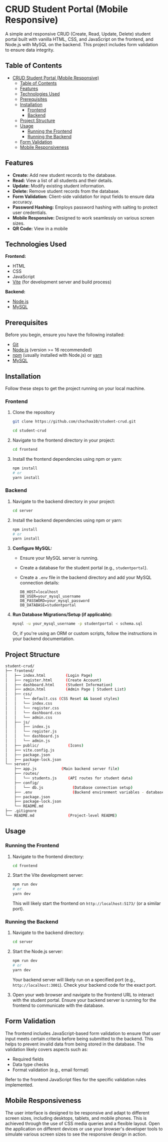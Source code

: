 # CRUD Student Portal (Mobile Responsive)

A simple and responsive CRUD (Create, Read, Update, Delete) student portal built with vanilla HTML, CSS, and JavaScript on the frontend, and Node.js with MySQL on the backend. This project includes form validation to ensure data integrity.

## Table of Contents

- [CRUD Student Portal (Mobile Responsive)](#crud-student-portal-mobile-responsive)
  - [Table of Contents](#table-of-contents)
  - [Features](#features)
  - [Technologies Used](#technologies-used)
  - [Prerequisites](#prerequisites)
  - [Installation](#installation)
    - [Frontend](#frontend)
    - [Backend](#backend)
  - [Project Structure](#project-structure)
  - [Usage](#usage)
    - [Running the Frontend](#running-the-frontend)
    - [Running the Backend](#running-the-backend)
  - [Form Validation](#form-validation)
  - [Mobile Responsiveness](#mobile-responsiveness)

## Features

- **Create:** Add new student records to the database.
- **Read:** View a list of all students and their details.
- **Update:** Modify existing student information.
- **Delete:** Remove student records from the database.
- **Form Validation:** Client-side validation for input fields to ensure data accuracy.
- **Password Hashing:** Employs password hashing with salting to protect user credentials.
- **Mobile Responsive:** Designed to work seamlessly on various screen sizes.
- **QR Code:** View in a mobile

## Technologies Used

**Frontend:**

- HTML
- CSS
- JavaScript
- [Vite](https://vitejs.dev/) (for development server and build process)

**Backend:**

- [Node.js](https://nodejs.org/)
- [MySQL](https://www.mysql.com/)

## Prerequisites

Before you begin, ensure you have the following installed:

- [Git](https://git-scm.com/downloads)
- [Node.js](https://nodejs.org/download/) (version >= 16 recommended)
- [npm](https://www.npmjs.com/) (usually installed with Node.js) or [yarn](https://yarnpkg.com/)
- [MySQL](https://dev.mysql.com/downloads/)

## Installation

Follow these steps to get the project running on your local machine.

### Frontend

1. Clone the repository

   ```bash
   git clone https://github.com/chachaa10/student-crud.git

   cd student-crud
   ```

2. Navigate to the frontend directory in your project:

   ```bash
   cd frontend
   ```

3. Install the frontend dependencies using npm or yarn:

   ```bash
   npm install
   # or
   yarn install
   ```

### Backend

1.  Navigate to the backend directory in your project:

    ```bash
    cd server
    ```

2.  Install the backend dependencies using npm or yarn:

    ```bash
    npm install
    # or
    yarn install
    ```

3.  **Configure MySQL:**

    - Ensure your MySQL server is running.
    - Create a database for the student portal (e.g., `studentportal`).
    - Create a `.env` file in the backend directory and add your MySQL connection details:

      ```env
      DB_HOST=localhost
      DB_USER=your_mysql_username
      DB_PASSWORD=your_mysql_password
      DB_DATABASE=studentportal
      ```

4.  **Run Database Migrations/Setup (if applicable):**

    ```bash
    mysql -u your_mysql_username -p studentportal < schema.sql
    ```

    Or, if you're using an ORM or custom scripts, follow the instructions in your backend documentation.

## Project Structure

```bash
student-crud/
├── frontend/
│   ├── index.html         (Login Page)
│   ├── register.html      (Create Account)
│   ├── dashboard.html     (Student Information)
│   ├── admin.html         (Admin Page | Student List)
│   ├── css/
│   │   └── default.css (CSS Reset && based styles)
│   │   └── index.css
│   │   └── register.css
│   │   └── dashboard.css
│   │   └── admin.css
│   ├── js/
│   │   ├── index.js
│   │   └── register.js
│   │   └── dashboard.js
│   │   └── admin.js
│   ├── public/             (Icons)
│   ├── vite.config.js
│   ├── package.json
│   ├── package-lock.json
└── server/
    ├── app.js           (Main backend server file)
    ├── routes/
    │   └── students.js     (API routes for student data)
    ├── config/
    │   └── db.js             (Database connection setup)
    ├── .env                  (Backend environment variables - database credentials, ports, etc.)
    ├── package.json
    ├── package-lock.json
    └── README.md
├── .gitignore
└── README.md               (Project-level README)
```

## Usage

### Running the Frontend

1.  Navigate to the frontend directory:

    ```bash
    cd frontend
    ```

2.  Start the Vite development server:

    ```bash
    npm run dev
    # or
    yarn dev
    ```

    This will likely start the frontend on `http://localhost:5173/` (or a similar port).

### Running the Backend

1.  Navigate to the backend directory:

    ```bash
    cd server
    ```

2.  Start the Node.js server:

    ```bash
    npm run dev
    # or
    yarn dev
    ```

    Your backend server will likely run on a specified port (e.g., `http://localhost:3001`). Check your backend code for the exact port.

3.  Open your web browser and navigate to the frontend URL to interact with the student portal. Ensure your backend server is running for the frontend to communicate with the database.

## Form Validation

The frontend includes JavaScript-based form validation to ensure that user input meets certain criteria before being submitted to the backend. This helps to prevent invalid data from being stored in the database. The validation likely covers aspects such as:

- Required fields
- Data type checks
- Format validation (e.g., email format)

Refer to the frontend JavaScript files for the specific validation rules implemented.

## Mobile Responsiveness

The user interface is designed to be responsive and adapt to different screen sizes, including desktops, tablets, and mobile phones. This is achieved through the use of CSS media queries and a flexible layout. Open the application on different devices or use your browser's developer tools to simulate various screen sizes to see the responsive design in action.
